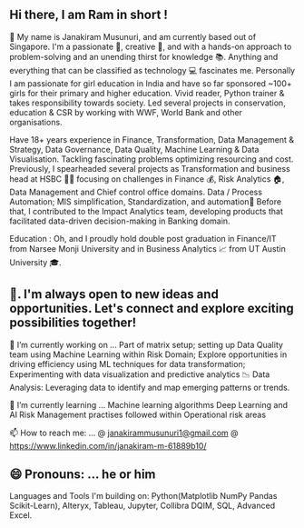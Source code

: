 ## Hi there, I am Ram in short !
👋 My name is Janakiram Musunuri, and am currently based out of Singapore.
   I'm a passionate 🥇, creative 🎨, and with a hands-on approach to problem-solving and an unending thirst for knowledge 📚. Anything and everything that can be classified as technology 💻 fascinates me. 
   Personally I am passionate for girl education in India and have so far sponsored ~100+ girls for their primary and higher education. 
   Vivid reader, Python trainer & takes responsibility towards society. Led several projects in conservation, education & CSR by working with WWF, World Bank and other organisations.
   
   Have 18+ years experience in Finance, Transformation, Data Management & Strategy, Data Governance, Data Quality, Machine Learning & Data Visualisation.
   Tackling fascinating problems optimizing resourcing and cost. Previously, I spearheaded several projects as Transformation and business head at HSBC 🧑‍🔬 focusing on challenges in Finance 💰, 
   Risk Analytics 🏠, Data Management and Chief control office domains. Data / Process Automation; MIS simplification, Standardization, and automation📣 Before that, I contributed to the Impact Analytics 
   team, developing products that facilitated data-driven decision-making in Banking domain. 
   
   Education : Oh, and I proudly hold double post graduation in Finance/IT from Narsee Monji University and in Business Analytics 📈 from UT Austin University 🎓.

📧. I'm always open to new ideas and opportunities. Let's connect and explore exciting possibilities together! 
--------------------------------------------------------------------------------------------------------------------------------------------------------------------------------------------------------
🚀 I’m currently working on ... 
    Part of matrix setup; setting up Data Quality team using Machine Learning within Risk Domain;
    Explore opportunities in driving efficiency using ML techniques for data transformation; 
    Experimenting with data visualization and predictive analytics
    📉 Data Analysis: Leveraging data to identify and map emerging patterns or trends.
  
🌱   I’m currently learning ...
      Machine learning algorithms
      Deep Learning and AI
      Risk Management practises followed within Operational risk areas

📫 How to reach me: ...
      @ janakirammusunuri1@gmail.com
      @ https://www.linkedin.com/in/janakiram-m-61889b10/
      
😄 Pronouns: ... he or him
---------------------------------------------------------------------------------------------------------------------------------------------------------------------------------------------------------------
Languages and Tools I'm building on:
Python(Matplotlib NumPy Pandas Scikit-Learn), Alteryx, Tableau, Jupyter, Collibra DQIM, SQL, Advanced Excel. 

